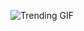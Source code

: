 
<!-- GIF_SECTION -->
![Trending GIF](https://media1.giphy.com/media/v1.Y2lkPThiYjIxNzcyYzNpbXZ5dThvN3RkaWNjYTZ1c2g0a3BsYXk0ZTlndnl0YTE0M2ZxaSZlcD12MV9naWZzX3NlYXJjaCZjdD1n/GtZbEjCA68cR37dXBy/giphy.gif)
<!-- END_GIF_SECTION -->
